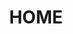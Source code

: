 ---
title: HOME
icon: house
home: true

actions:
  - text: English
    link: ./en/
  - text: 中文
    link: ./zh/
---